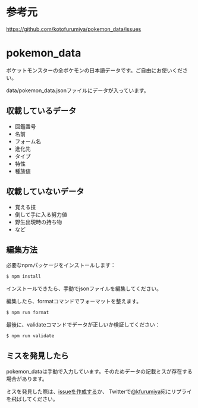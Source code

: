# 参考元
  https://github.com/kotofurumiya/pokemon_data/issues

# pokemon_data

ポケットモンスターの全ポケモンの日本語データです。ご自由にお使いください。

data/pokemon_data.jsonファイルにデータが入っています。

## 収載しているデータ

- 図鑑番号
- 名前
- フォーム名
- 進化先
- タイプ
- 特性
- 種族値

## 収載していないデータ

- 覚える技
- 倒して手に入る努力値
- 野生出現時の持ち物
- など

## 編集方法

必要なnpmパッケージをインストールします：

```bash
$ npm install
```

インストールできたら、手動でjsonファイルを編集してください。

編集したら、formatコマンドでフォーマットを整えます。

```bash
$ npm run format
```

最後に、validateコマンドでデータが正しいか検証してください：

```bash
$ npm run validate
```

## ミスを発見したら

pokemon_dataは手動で入力しています。そのためデータの記載ミスが存在する場合があります。

ミスを発見した際は、[issueを作成する](https://github.com/kotofurumiya/pokemon_data/issues)か、
Twitterで[@kfurumiya](https://twitter.com/kfurumiya)宛にリプライを飛ばしてください。